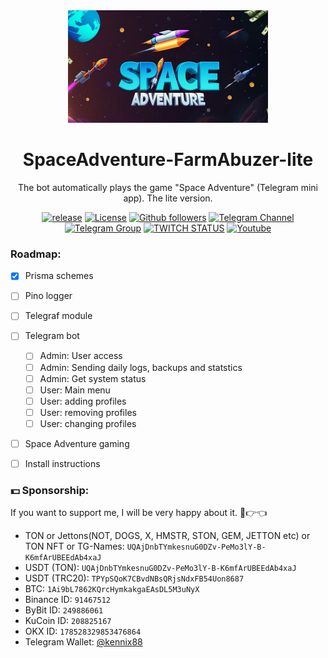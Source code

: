 <div align='center'>
<img src="./docs/assets/spaceAdventure.jpg" alt='spaceadventure' width='320'>

# SpaceAdventure-FarmAbuzer-lite
The bot automatically plays the game "Space Adventure" (Telegram mini app). The lite version.

[![release](https://img.shields.io/github/package-json/v/Kennix88/SpaceAdventure-FarmAbuzer-lite?style=for-the-badge&color=0891b2&labelColor=1c1917)](https://github.com/Kennix88/SpaceAdventure-FarmAbuzer-lite/releases)
[![License](https://img.shields.io/github/license/Kennix88/SpaceAdventure-FarmAbuzer-lite?style=for-the-badge&color=0891b2&labelColor=1c1917)](https://github.com/Kennix88/SpaceAdventure-FarmAbuzer-lite/blob/master/LICENSE)
[![Github followers](https://img.shields.io/github/followers/Kennix88?logo=github&style=for-the-badge&color=0891b2&labelColor=1c1917)](https://www.github.com/Kennix88)
[![Telegram Channel](https://img.shields.io/endpoint?style=for-the-badge&color=0891b2&labelColor=1c1917&url=https%3A%2F%2Ftg.sumanjay.workers.dev%2Fkennixdev&label=Channel)](https://t.me/KennixDev)
[![Telegram Group](https://img.shields.io/endpoint?label=Group&style=for-the-badge&color=0891b2&labelColor=1c1917&url=https%3A%2F%2Ftg.sumanjay.workers.dev%2FKennixDevGroup)](https://t.me/KennixDevGroup)
[![TWITCH STATUS](https://img.shields.io/twitch/status/kennix88?style=for-the-badge&color=0891b2&labelColor=1c1917&logo=twitch&logoColor=9146FF)](https://www.twitch.tv/kennix88)
[![Youtube](https://img.shields.io/youtube/channel/views/UC5h06O3iKZZTI1puc0T2fLA?label=Youtube&style=for-the-badge&color=0891b2&labelColor=1c1917&logo=youtube&logoColor=FF0000)](https://www.youtube.com/@KennixDev)

</div>

### Roadmap:

- [x] Prisma schemes
- [ ] Pino logger
- [ ] Telegraf module
- [ ] Telegram bot
  - [ ] Admin: User access
  - [ ] Admin: Sending daily logs, backups and statstics
  - [ ] Admin: Get system status
  - [ ] User: Main menu
  - [ ] User: adding profiles
  - [ ] User: removing profiles
  - [ ] User: changing profiles
- [ ] Space Adventure gaming
- [ ] Install instructions


### 💵 Sponsorship:
If you want to support me, I will be very happy about it. 🥺👉👈

- TON or Jettons(NOT, DOGS, X, HMSTR, STON, GEM, JETTON etc) or TON NFT or TG-Names: `UQAjDnbTYmkesnuG0DZv-PeMo3lY-B-K6mfArUBEEdAb4xaJ`
- USDT (TON): `UQAjDnbTYmkesnuG0DZv-PeMo3lY-B-K6mfArUBEEdAb4xaJ`
- USDT (TRC20): `TPYpSQoK7CBvdNBsQRjsNdxFB54Uon8687`
- BTC: `1Ai9bL7862KQrcHymkakgaEAsDL5M3uNyX`
- Binance ID: `91467512`
- ByBit ID: `249886061`
- KuCoin ID: `208825167`
- OKX ID: `178528329853476864`
- Telegram Wallet: [@kennix88](https://t.me/Kennix88)